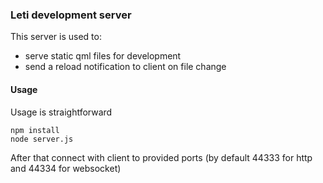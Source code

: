 ### Leti development server

This server is used to:

* serve static qml files for development
* send a reload notification to client on file change

#### Usage

Usage is straightforward

```
npm install 
node server.js
```

After that connect with client to provided ports (by default 44333 for http and 44334 for websocket)
